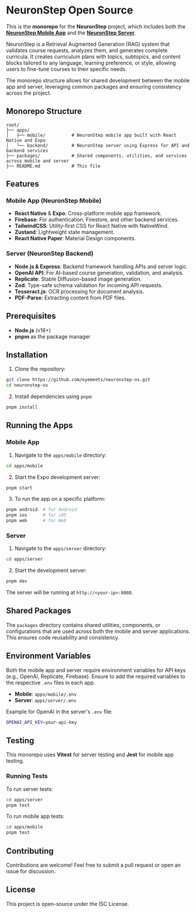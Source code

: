 
# NeuronStep Open Source

This is the **monorepo** for the **NeuronStep** project, which includes both the [**NeuronStep Mobile App**]("./apps/mobile") and the [**NeuronStep Server**]("./apps/backend").

NeuronStep is a Retrieval Augmented Generation (RAG) system that validates course requests, analyzes them, and generates complete curricula. It creates curriculum plans with topics, subtopics, and content blocks tailored to any language, learning preference, or style, allowing users to fine-tune courses to their specific needs.

The monorepo structure allows for shared development between the mobile app and server, leveraging common packages and ensuring consistency across the project.

## Monorepo Structure

```
root/
├── apps/
│   ├── mobile/          # NeuronStep mobile app built with React Native and Expo
│   └── backend/         # NeuronStep server using Express for API and backend services
├── packages/            # Shared components, utilities, and services across mobile and server
├── README.md            # This file
```

## Features

### Mobile App (NeuronStep Mobile)
- **React Native** & **Expo**: Cross-platform mobile app framework.
- **Firebase**: For authentication, Firestore, and other backend services.
- **TailwindCSS**: Utility-first CSS for React Native with NativeWind.
- **Zustand**: Lightweight state management.
- **React Native Paper**: Material Design components.

### Server (NeuronStep Backend)
- **Node.js & Express**: Backend framework handling APIs and server logic.
- **OpenAI API**: For AI-based course generation, validation, and analysis.
- **Replicate**: Stable Diffusion-based image generation.
- **Zod**: Type-safe schema validation for incoming API requests.
- **Tesseract.js**: OCR processing for document analysis.
- **PDF-Parse**: Extracting content from PDF files.

## Prerequisites

- **Node.js** (v16+)
- **pnpm** as the package manager

## Installation

1. Clone the repository:

```bash
git clone https://github.com/eyemeets/neuronstep-os.git
cd neuronstep-os
```

2. Install dependencies using `pnpm`:

```bash
pnpm install
```

## Running the Apps

### Mobile App

1. Navigate to the `apps/mobile` directory:

```bash
cd apps/mobile
```

2. Start the Expo development server:

```bash
pnpm start
```

3. To run the app on a specific platform:

```bash
pnpm android  # for Android
pnpm ios      # for iOS
pnpm web      # for Web
```

### Server

1. Navigate to the `apps/server` directory:

```bash
cd apps/server
```

2. Start the development server:

```bash
pnpm dev
```

The server will be running at `http://<your-ip>:8080`.

## Shared Packages

The `packages` directory contains shared utilities, components, or configurations that are used across both the mobile and server applications. This ensures code reusability and consistency.

## Environment Variables

Both the mobile app and server require environment variables for API keys (e.g., OpenAI, Replicate, Firebase). Ensure to add the required variables to the respective `.env` files in each app.

- **Mobile**: `apps/mobile/.env`
- **Server**: `apps/server/.env`

Example for OpenAI in the server's `.env` file:

```bash
OPENAI_API_KEY=your-api-key
```

## Testing

This monorepo uses **Vitest** for server testing and **Jest** for mobile app testing.

### Running Tests

To run server tests:

```bash
cd apps/server
pnpm test
```

To run mobile app tests:

```bash
cd apps/mobile
pnpm test
```

## Contributing

Contributions are welcome! Feel free to submit a pull request or open an issue for discussion.

## License

This project is open-source under the ISC License.
